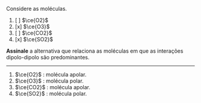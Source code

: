 Considere as moléculas.

1. [ ] $\ce{O2}$
2. [x] $\ce{O3}$
3. [ ] $\ce{CO2}$
4. [x] $\ce{SO2}$

**Assinale** a alternativa que relaciona as moléculas em que as interações dipolo-dipolo são predominantes.

---

1. $\ce{O2}$ : molécula apolar.
2. $\ce{O3}$ : molécula polar.
3. $\ce{CO2}$ : molécula apolar.
4. $\ce{SO2}$ : molécula polar.
